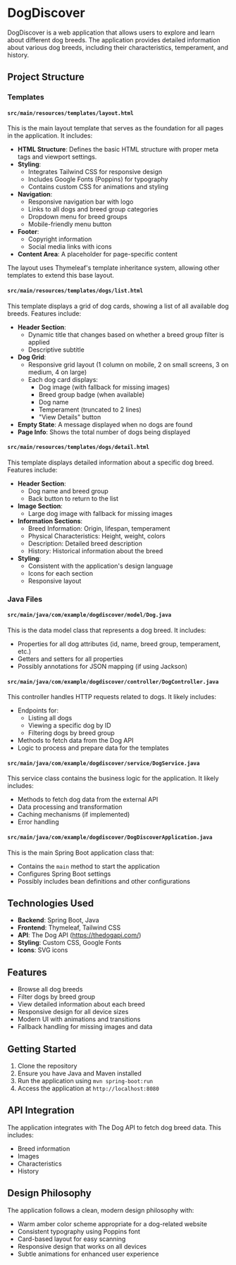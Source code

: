 # DogDiscover

DogDiscover is a web application that allows users to explore and learn about different dog breeds. The application provides detailed information about various dog breeds, including their characteristics, temperament, and history.

## Project Structure

### Templates

#### `src/main/resources/templates/layout.html`

This is the main layout template that serves as the foundation for all pages in the application. It includes:

- **HTML Structure**: Defines the basic HTML structure with proper meta tags and viewport settings.
- **Styling**: 
  - Integrates Tailwind CSS for responsive design
  - Includes Google Fonts (Poppins) for typography
  - Contains custom CSS for animations and styling
- **Navigation**: 
  - Responsive navigation bar with logo
  - Links to all dogs and breed group categories
  - Dropdown menu for breed groups
  - Mobile-friendly menu button
- **Footer**: 
  - Copyright information
  - Social media links with icons
- **Content Area**: A placeholder for page-specific content

The layout uses Thymeleaf's template inheritance system, allowing other templates to extend this base layout.

#### `src/main/resources/templates/dogs/list.html`

This template displays a grid of dog cards, showing a list of all available dog breeds. Features include:

- **Header Section**: 
  - Dynamic title that changes based on whether a breed group filter is applied
  - Descriptive subtitle
- **Dog Grid**: 
  - Responsive grid layout (1 column on mobile, 2 on small screens, 3 on medium, 4 on large)
  - Each dog card displays:
    - Dog image (with fallback for missing images)
    - Breed group badge (when available)
    - Dog name
    - Temperament (truncated to 2 lines)
    - "View Details" button
- **Empty State**: A message displayed when no dogs are found
- **Page Info**: Shows the total number of dogs being displayed

#### `src/main/resources/templates/dogs/detail.html`

This template displays detailed information about a specific dog breed. Features include:

- **Header Section**: 
  - Dog name and breed group
  - Back button to return to the list
- **Image Section**: 
  - Large dog image with fallback for missing images
- **Information Sections**:
  - Breed Information: Origin, lifespan, temperament
  - Physical Characteristics: Height, weight, colors
  - Description: Detailed breed description
  - History: Historical information about the breed
- **Styling**: 
  - Consistent with the application's design language
  - Icons for each section
  - Responsive layout

### Java Files

#### `src/main/java/com/example/dogdiscover/model/Dog.java`

This is the data model class that represents a dog breed. It includes:

- Properties for all dog attributes (id, name, breed group, temperament, etc.)
- Getters and setters for all properties
- Possibly annotations for JSON mapping (if using Jackson)

#### `src/main/java/com/example/dogdiscover/controller/DogController.java`

This controller handles HTTP requests related to dogs. It likely includes:

- Endpoints for:
  - Listing all dogs
  - Viewing a specific dog by ID
  - Filtering dogs by breed group
- Methods to fetch data from the Dog API
- Logic to process and prepare data for the templates

#### `src/main/java/com/example/dogdiscover/service/DogService.java`

This service class contains the business logic for the application. It likely includes:

- Methods to fetch dog data from the external API
- Data processing and transformation
- Caching mechanisms (if implemented)
- Error handling

#### `src/main/java/com/example/dogdiscover/DogDiscoverApplication.java`

This is the main Spring Boot application class that:

- Contains the `main` method to start the application
- Configures Spring Boot settings
- Possibly includes bean definitions and other configurations

## Technologies Used

- **Backend**: Spring Boot, Java
- **Frontend**: Thymeleaf, Tailwind CSS
- **API**: The Dog API (https://thedogapi.com/)
- **Styling**: Custom CSS, Google Fonts
- **Icons**: SVG icons

## Features

- Browse all dog breeds
- Filter dogs by breed group
- View detailed information about each breed
- Responsive design for all device sizes
- Modern UI with animations and transitions
- Fallback handling for missing images and data

## Getting Started

1. Clone the repository
2. Ensure you have Java and Maven installed
3. Run the application using `mvn spring-boot:run`
4. Access the application at `http://localhost:8080`

## API Integration

The application integrates with The Dog API to fetch dog breed data. This includes:
- Breed information
- Images
- Characteristics
- History

## Design Philosophy

The application follows a clean, modern design philosophy with:
- Warm amber color scheme appropriate for a dog-related website
- Consistent typography using Poppins font
- Card-based layout for easy scanning
- Responsive design that works on all devices
- Subtle animations for enhanced user experience 